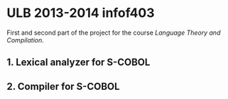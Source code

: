 # ULB 2013-2014 infof403
First and second part of the project for the course _Language Theory and Compilation_.

## 1. Lexical analyzer for S-COBOL
## 2. Compiler for S-COBOL
